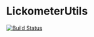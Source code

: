 # LickometerUtils

[![Build Status](https://github.com/mdhe1248/LickometerUtils.jl/actions/workflows/CI.yml/badge.svg?branch=main)](https://github.com/mdhe1248/LickometerUtils.jl/actions/workflows/CI.yml?query=branch%3Amain)

